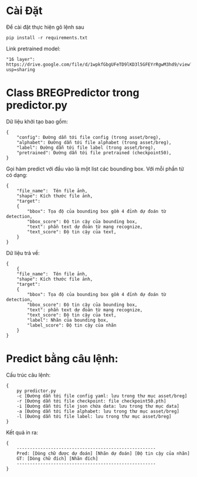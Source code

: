 # Cài Đặt
Để cài đặt thực hiện gõ lệnh sau
```
pip install -r requirements.txt
```
Link pretrained model:
```
"16 layer": https://drive.google.com/file/d/1wpkfGbgUFeTD9lKD3l5GFEYrRgwM3hd9/view?usp=sharing 
```
# Class BREGPredictor trong predictor.py
Dữ liệu khởi tạo bao gồm:
```
{
    "config": Đường dẫn tới file config (trong asset/breg),
    "alphabet": Đường dẫn tới file alphabet (trong asset/breg),
    "label": Đường dẫn tới file label (trong asset/breg),
    "pretrained": Đường dẫn tới file pretrained (checkpoint50),
}
```
Gọi hàm predict với đầu vào là một list các bounding box.
Với mỗi phần tử có dạng:
```
{
    "file_name":  Tên file ảnh,
    "shape": Kích thước file ảnh,
    "target": 
    {
        "bbox": Tọa độ của bounding box gồm 4 đỉnh dự đoán từ detection,
        "bbox_score": Độ tin cậy của bounding box,
        "text": phần text dự đoán từ mạng recognize,
        "text_score": Độ tin cậy của text,
    }
}
```
Dữ liệu trả về:
```
{
    {
    "file_name":  Tên file ảnh,
    "shape": Kích thước file ảnh,
    "target": 
    {
        "bbox": Tọa độ của bounding box gồm 4 đỉnh dự đoán từ detection,
        "bbox_score": Độ tin cậy của bounding box,
        "text": phần text dự đoán từ mạng recognize,
        "text_score": Độ tin cậy của text,
        "label": Nhãn của bounding box,
        "label_score": Độ tin cậy của nhãn
    }
}
```
# Predict bằng câu lệnh:
Cấu trúc câu lệnh:
```
{
    py predictor.py 
    -c [Đường dẫn tới file config yaml: lưu trong thư mục asset/breg]
    -r [Đường dẫn tới file checkpoint: file checkpoint50.pth]
    -i [Đường dẫn tới file json chứa data: lưu trong thư mục data]
    -a [Đường dẫn tới file alphabet: lưu trong thư mục asset/breg]
    -l [Đường dẫn tới file label: lưu trong thư mục asset/breg]
}
```
Kết quả in ra:
```
{
    -----------------------------------------------------
    Pred: [Dòng chữ được dự đoán] [Nhãn dự đoán] [Độ tin cậy của nhãn]
    GT: [Dòng chữ đích] [Nhãn đích]
    -----------------------------------------------------
}